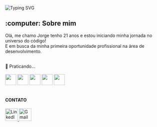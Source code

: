 <img src="https://readme-typing-svg.demolab.com?font=Fira+Code&weight=500&size=22&pause=1000&color=000000&center=true&vCenter=true&random=false&width=524&lines=Desenvolvedor+Front+End" alt="Typing SVG">

<h2> :computer: Sobre mim </h2>

<p> Olá, me chamo Jorge tenho 21 anos e estou iniciando minha jornada no universo do código!
  <br>
  E em busca da minha primeira oportunidade profissional na área de desenvolvimento.</p>
<br>
🔧 Praticando...
<br>
<br>
   <div>
<img width="35px" src="https://cdn.jsdelivr.net/gh/devicons/devicon@latest/icons/html5/html5-original.svg">
<img width="35px" src="https://cdn.jsdelivr.net/gh/devicons/devicon@latest/icons/css3/css3-original.svg">
<img width="35px" src="https://cdn.jsdelivr.net/gh/devicons/devicon@latest/icons/javascript/javascript-original.svg">
<img width="35px" src="https://cdn.jsdelivr.net/gh/devicons/devicon@latest/icons/git/git-original.svg">
<img width="35px" src="https://upload.wikimedia.org/wikipedia/commons/thumb/a/a7/React-icon.svg/2300px-React-icon.svg.png">
</div>
<br>
<h4>CONTATO</h4>
<a href="https://www.linkedin.com/in/jorge-reis-dos-santos/" target="_blank">
  <img src="https://img.icons8.com/color/48/000000/linkedin.png" alt="LinkedIn" height="40">
</a>

<a href="reisjorge2004@gmail.com">
  <img src="https://img.icons8.com/color/48/000000/gmail.png" alt="Gmail" height="40">
</a>

